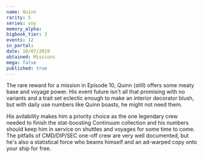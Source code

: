 ```yaml
---
name: Quinn
rarity: 5
series: voy
memory_alpha:
bigbook_tier: 3
events: 12
in_portal:
date: 10/07/2019
obtained: Missions
mega: false
published: true
---
```


The rare reward for a mission in Episode 10, Quinn (still) offers some meaty base and voyage power. His event future isn't all that promising with no variants and a trait set eclectic enough to make an interior decorator blush, but with daily use numbers like Quinn boasts, he might not need them.

His avilability makes him a priority choice as the one legendary crew needed to finish the stat-boosting Continuum collection and his numbers should keep him in service on shuttles and voyages for some time to come. The pitfalls of CMD/DIP/SEC one-off crew are very well documented, but he's also a statistical force who beams himself and an ad-warped copy onto your ship for free.

